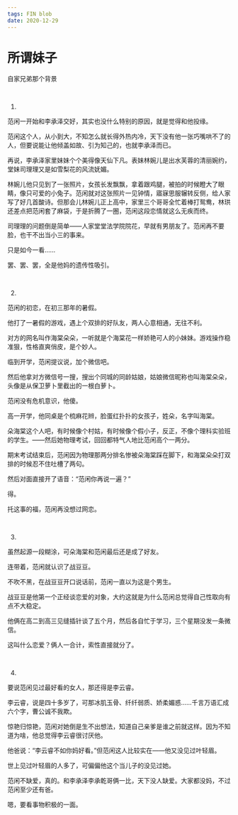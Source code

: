```yaml
---
tags: FIN blob
date: 2020-12-29
---
```


# 所谓妹子

自家兄弟那个背景

<br>

1.

范闲一开始和李承泽交好，其实也没什么特别的原因，就是觉得和他投缘。

范闲这个人，从小到大，不知怎么就长得外热内冷，天下没有他一张巧嘴哄不了的人，但要说能让他倾盖如故、引为知己的，也就李承泽而已。

再说，李承泽家里妹妹个个美得像天仙下凡。表妹林婉儿是出水芙蓉的清丽婉约，堂妹司理理又是如雪梨花的风流妩媚。

林婉儿他只见到了一张照片，女孩长发飘飘，拿着跟鸡腿，被拍的时候瞪大了眼睛，像只可爱的小兔子。范闲就对这张照片一见钟情，寤寐思服辗转反侧，给人家写了好几首酸诗。但那会儿林婉儿正上高中，家里三个哥哥全忙着棒打鸳鸯，林珙还差点把范闲套了麻袋，于是折腾了一圈，范闲这段恋情就这么无疾而终。

司理理的问题倒是简单——人家堂堂法学院院花，早就有男朋友了。范闲再不要脸，也干不出当小三的事来。

只是如今一看……

罢、罢、罢，全是他妈的遗传性吸引。

<br>

2.

范闲的初恋，在初三那年的暑假。

他打了一暑假的游戏，遇上个双排的好队友，两人心意相通，无往不利。

对方的网名叫作海棠朵朵，一听就是个海棠花一样娇艳可人的小妹妹。游戏操作稳准狠，性格直爽俏皮，是个妙人。

临到开学，范闲提议说，加个微信吧。

然后他拿对方微信号一搜，搜出个同城的同龄姑娘，姑娘微信昵称也叫海棠朵朵，头像是从保卫萝卜里截出的一根白萝卜。

范闲没有危机意识，他傻。

高一开学，他同桌是个梳麻花辫，脸蛋红扑扑的女孩子，姓朵，名字叫海棠。

朵海棠这个人吧，有时候像个村姑，有时候像个假小子，反正，不像个理科实验班的学生。——然后她物理考试，回回都特气人地比范闲高个一两分。

期末考试结束后，范闲因为物理那两分排名惨被朵海棠踩在脚下，和海棠朵朵打双排的时候忍不住吐槽了两句。

然后对面直接开了语音：“范闲你再说一遍？”

得。

托这事的福，范闲再没想过网恋。

<br>

3.

虽然起源一段糊涂，可朵海棠和范闲最后还是成了好友。

连带着，范闲就认识了战豆豆。

不吹不黑，在战豆豆开口说话前，范闲一直以为这是个男生。

战豆豆是他第一个正经谈恋爱的对象，大约这就是为什么范闲总觉得自己性取向有点不大稳定。

他俩在高二到高三见缝插针谈了五个月，然后各自忙于学习，三个星期没发一条微信。

这叫什么恋爱？俩人一合计，索性直接就分了。

<br>

4.

要说范闲见过最好看的女人，那还得是李云睿。

李云睿，说是四十多岁了，可那冰肌玉骨、纤纤弱质、娇柔媚惑……千言万语汇成六个字，曹公诚不我欺。

惊艳归惊艳，范闲对她倒是生不出想法，知道自己亲爹是谁之前就这样。因为不知道为啥，他总觉得李云睿很讨厌他。

他爸说：“李云睿不如你妈好看。”但范闲这人比较实在——他又没见过叶轻眉。

世上见过叶轻眉的人多了，可偏偏他这个当儿子的没见过她。

范闲不缺爱，真的。和李承泽李承乾哥俩一比，天下没人缺爱。大家都没妈，不过范闲至少还有爸。

嗯，要看事物积极的一面。
